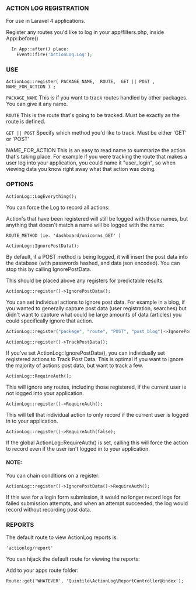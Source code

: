 ### ACTION LOG REGISTRATION 
	 	
For use in Laravel 4 applications.

Register any routes you'd like to log in your app/filters.php, inside App::before()

```php
  In App::after() place: 
 	Event::fire('ActionLog.Log');
```
 	
### USE 

`ActionLog::register( PACKAGE_NAME,  ROUTE,  GET || POST , NAME_FOR_ACTION ) ;`
		
`PACKAGE_NAME`
This is if you want to track routes handled by other packages. You can give it
any name.

`ROUTE`
This is the route that's going to be tracked. Must be exactly as the route is defined.

`GET || POST`
Specify which method you'd like to track. Must be either 'GET' or 'POST'

NAME_FOR_ACTION
This is an easy to read name to summarize the action that's taking place. For example
if you were tracking the route that makes a user log into your application, you could name
		it "user_login", so when viewing data you know right away what that action was doing.



### OPTIONS
		
`ActionLog::LogEverything();`

You can force the Log to record all actions:

Action's that have been registered will still be logged with those names, but
anything that doesn't match a name will be logged with the name:

`ROUTE_METHOD (ie. 'dashboard/unicorns_GET' )`


`ActionLog::IgnorePostData();`

By default, if a POST method is being logged, it will insert the post
data into the database (with passwords hashed, and data json encoded).
You can stop this by calling IgnorePostData.

This should be placed above any registers for predictable results.

`ActionLog::register()->IgnorePostData();`

You can set individual actions to ignore post data. For example in a blog,
if you wanted to generally capture post data (user registration, searches) but
didn't want to capture what could be large amounts of data (articles) you could
specifically ignore that action.

```php
ActionLog::register("package", "route", "POST", "post_blog")->IgnorePostData();

ActionLog::register()->TrackPostData();
```

If you've set ActionLog::IgnorePostData(), you can individually set registered
actions to Track Post Data. This is optimal if you want to ignore the majority
of actions post data, but want to track a few.

`ActionLog::RequireAuth();`

This will ignore any routes, including those registered, if the current user is not
logged into your application.

`ActionLog::register()->RequireAuth();`

This will tell that individual action to only record if the current user is logged in
to your application.

`ActionLog::register()->RequireAuth(false);`

If the global ActionLog::RequireAuth() is set, calling this will force the action
to record even if the user isn't logged in to your application.

#### NOTE:

You can chain conditions on a register:

`ActionLog::register()->IgnorePostData()->RequireAuth();`

If this was for a login form submission, it would no longer record
logs for failed submission attempts, and when an attempt succeeded, the
log would record without recording post data.

### REPORTS

The default route to view ActionLog reports is:

`'actionlog/report'`

You can hijack the default route for viewing the reports:

Add to your apps route folder:

`Route::get('WHATEVER', 'Quintile\ActionLog\ReportController@index');`
